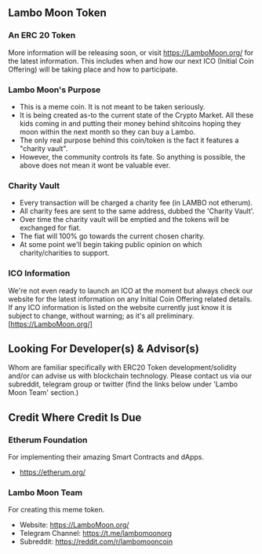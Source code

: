 ## Lambo Moon Token

### An ERC 20 Token

More information will be releasing soon, or visit https://LamboMoon.org/ for the latest information.
This includes when and how our next ICO (Initial Coin Offering) will be taking place and how to participate.


### Lambo Moon's Purpose

- This is a meme coin. It is not meant to be taken seriously.
- It is being created as-to the current state of the Crypto Market. All these kids coming in and putting their money behind shitcoins hoping they moon within the next month so they can buy a Lambo.
- The only real purpose behind this coin/token is the fact it features a "charity vault". 
- However, the community controls its fate. So anything is possible, the above does not mean it wont be valuable ever.


### Charity Vault

- Every transaction will be charged a charity fee (in LAMBO not etherum).
- All charity fees are sent to the same address, dubbed the 'Charity Vault'.
- Over time the charity vault will be emptied and the tokens will be exchanged for fiat.
- The fiat will 100% go towards the current chosen charity.
- At some point we'll begin taking public opinion on which charity/charities to support.

### ICO Information

We're not even ready to launch an ICO at the moment but always check our website for the latest information on any Initial Coin Offering related details. If any ICO information is listed on the website currently just know it is subject to change, without warning; as it's all preliminary.
[https://LamboMoon.org/]

## Looking For Developer(s) & Advisor(s)

Whom are familiar specifically with ERC20 Token development/solidity and/or can advise us with blockchain technology.
Please contact us via our subreddit, telegram group or twitter (find the links below under 'Lambo Moon Team' section.)



## Credit Where Credit Is Due


### Etherum Foundation

For implementing their amazing Smart Contracts and dApps.
- https://etherum.org/


### Lambo Moon Team

For creating this meme token.
- Website: https://LamboMoon.org/
- Telegram Channel: https://t.me/lambomoonorg
- Subreddit: https://reddit.com/r/lambomooncoin